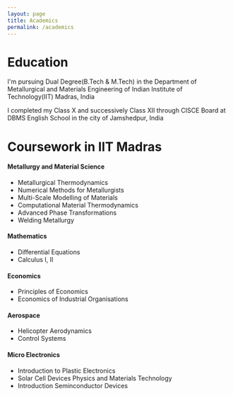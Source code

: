 ```yaml
---
layout: page
title: Academics
permalink: /academics
---
```

# Education
I'm pursuing Dual Degree(B.Tech & M.Tech) in the Department of Metallurgical and Materials Engineering of Indian Institute of Technology(IIT) Madras, India

I completed my Class X and successively Class XII through CISCE Board at DBMS English School in the city of Jamshedpur, India

# Coursework in IIT Madras

#### Metallurgy and Material Science

- Metallurgical Thermodynamics
- Numerical Methods for Metallurgists
- Multi-Scale Modelling of Materials
- Computational Material Thermodynamics
- Advanced Phase Transformations
- Welding Metallurgy

#### Mathematics

- Differential Equations
- Calculus I, II

#### Economics
- Principles of Economics
- Economics of Industrial Organisations

#### Aerospace
- Helicopter Aerodynamics
- Control Systems

#### Micro Electronics
- Introduction to Plastic Electronics
- Solar Cell Devices Physics and Materials Technology
- Introduction Seminconductor Devices